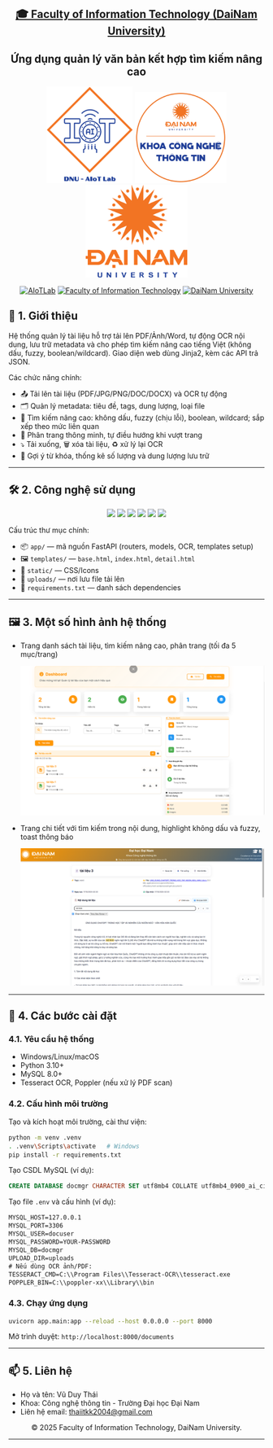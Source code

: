 <h2 align="center">
    <a href="https://dainam.edu.vn/vi/khoa-cong-nghe-thong-tin">
    🎓 Faculty of Information Technology (DaiNam University)
    </a>
</h2>
<h2 align="center">
   Ứng dụng quản lý văn bản kết hợp tìm kiếm nâng cao
</h2>
<div align="center">
    <p align="center">
        <img src="docs/aiotlab_logo.png" alt="AIoTLab Logo" width="170"/>
        <img src="docs/fitdnu_logo.png" alt="AIoTLab Logo" width="180"/>
        <img src="docs/dnu_logo.png" alt="DaiNam University Logo" width="200"/>
    </p>

[![AIoTLab](https://img.shields.io/badge/AIoTLab-green?style=for-the-badge)](https://www.facebook.com/DNUAIoTLab)
[![Faculty of Information Technology](https://img.shields.io/badge/Faculty%20of%20Information%20Technology-blue?style=for-the-badge)](https://dainam.edu.vn/vi/khoa-cong-nghe-thong-tin)
[![DaiNam University](https://img.shields.io/badge/DaiNam%20University-orange?style=for-the-badge)](https://dainam.edu.vn)
</div>

## 📖 1. Giới thiệu

Hệ thống quản lý tài liệu hỗ trợ tải lên PDF/Ảnh/Word, tự động OCR nội dung, lưu trữ metadata và cho phép tìm kiếm nâng cao tiếng Việt (không dấu, fuzzy, boolean/wildcard). Giao diện web dùng Jinja2, kèm các API trả JSON.

Các chức năng chính:
- 📤 Tải lên tài liệu (PDF/JPG/PNG/DOC/DOCX) và OCR tự động
- 🗂️ Quản lý metadata: tiêu đề, tags, dung lượng, loại file
- 🔎 Tìm kiếm nâng cao: không dấu, fuzzy (chịu lỗi), boolean, wildcard; sắp xếp theo mức liên quan
- 🧭 Phân trang thông minh, tự điều hướng khi vượt trang
- ⤵️ Tải xuống, 🗑️ xóa tài liệu, ♻️ xử lý lại OCR
- 🧾 Gợi ý từ khóa, thống kê số lượng và dung lượng lưu trữ

---

## 🛠️ 2. Công nghệ sử dụng

<p align="center">
  <img src="https://img.shields.io/badge/FastAPI-009688?style=for-the-badge&logo=fastapi&logoColor=white" />
  <img src="https://img.shields.io/badge/Python-3.10%2B-3776AB?style=for-the-badge&logo=python&logoColor=white" />
  <img src="https://img.shields.io/badge/MySQL-8.0%2B-4479A1?style=for-the-badge&logo=mysql&logoColor=white" />
  <img src="https://img.shields.io/badge/SQLAlchemy-1.4%2B-4E8EA2?style=for-the-badge&logo=python&logoColor=white" />
  <img src="https://img.shields.io/badge/TesseractOCR-Python-5A0FC8?style=for-the-badge" />
  <img src="https://img.shields.io/badge/Jinja2-Templates-DD4B39?style=for-the-badge&logo=jinja&logoColor=white" />
</p>

Cấu trúc thư mục chính:
- 📦 `app/` — mã nguồn FastAPI (routers, models, OCR, templates setup)
- 🖼️ `templates/` — `base.html`, `index.html`, `detail.html`
- 🎨 `static/` — CSS/Icons
- 📁 `uploads/` — nơi lưu file tải lên
- 📄 `requirements.txt` — danh sách dependencies

---

## 🖼️ 3. Một số hình ảnh hệ thống

- Trang danh sách tài liệu, tìm kiếm nâng cao, phân trang (tối đa 5 mục/trang)

  ![Server GUI](docs/quanly.png)
  
- Trang chi tiết với tìm kiếm trong nội dung, highlight không dấu và fuzzy, toast thông báo

  ![Server GUI](docs/chitiet.png)

---

## 🧭 4. Các bước cài đặt

### 4.1. Yêu cầu hệ thống
- Windows/Linux/macOS
- Python 3.10+
- MySQL 8.0+
- Tesseract OCR, Poppler (nếu xử lý PDF scan)

### 4.2. Cấu hình môi trường
Tạo và kích hoạt môi trường, cài thư viện:
```bash
python -m venv .venv
. .venv\Scripts\activate   # Windows
pip install -r requirements.txt
```

Tạo CSDL MySQL (ví dụ):
```sql
CREATE DATABASE docmgr CHARACTER SET utf8mb4 COLLATE utf8mb4_0900_ai_ci;
```

Tạo file `.env` và cấu hình (ví dụ):
```
MYSQL_HOST=127.0.0.1
MYSQL_PORT=3306
MYSQL_USER=docuser
MYSQL_PASSWORD=YOUR-PASSWORD
MYSQL_DB=docmgr
UPLOAD_DIR=uploads
# Nếu dùng OCR ảnh/PDF:
TESSERACT_CMD=C:\\Program Files\\Tesseract-OCR\\tesseract.exe
POPPLER_BIN=C:\\poppler-xx\\Library\\bin
```

### 4.3. Chạy ứng dụng
```bash
uvicorn app.main:app --reload --host 0.0.0.0 --port 8000
```
Mở trình duyệt: `http://localhost:8000/documents`

---

## 📫 5. Liên hệ
- Họ và tên: Vũ Duy Thái
- Khoa: Công nghệ thông tin - Trường Đại học Đại Nam
- Liên hệ email: thaiitkk2004@gmail.com

<p align="center">© 2025 Faculty of Information Technology, DaiNam University.</p>

---
